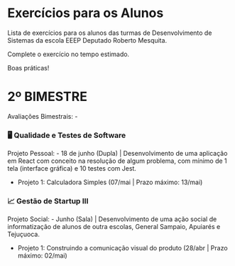 # Exercícios para os Alunos
Lista de exercícios para os alunos das turmas de Desenvolvimento de Sistemas da escola EEEP Deputado Roberto Mesquita.

Complete o exercício no tempo estimado.

Boas práticas!

# 2º BIMESTRE
Avaliações Bimestrais: -
### 🖥️ Qualidade e Testes de Software
Projeto Pessoal: -  18 de junho (Dupla) | Desenvolvimento de uma aplicação em React com conceito na resolução de algum problema, com mínimo de 1 tela (interface gráfica) e 10 testes com Jest.
- Projeto 1: Calculadora Simples (07/mai | Prazo máximo: 13/mai)

### 📈 Gestão de Startup III
Projeto Social: - Junho (Sala) | Desenvolvimento de uma ação social de informatização de alunos de outra escolas, General Sampaio, Apuiarés e Tejuçuoca.
- Projeto 1: Construindo a comunicação visual do produto (28/abr | Prazo máximo: 02/mai)
